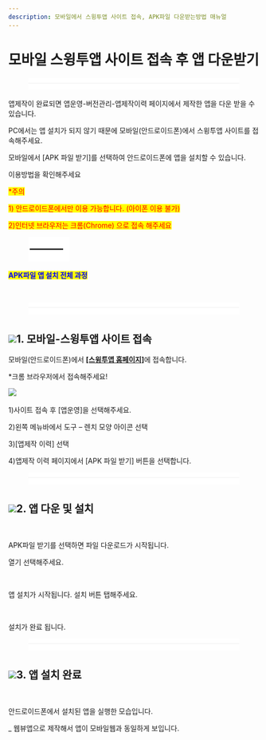```yaml
---
description: 모바일에서 스윙투앱 사이트 접속, APK파일 다운받는방법 매뉴얼
---
```


# 모바일 스윙투앱 사이트 접속 후 앱 다운받기

<figure><img src="../../.gitbook/assets/구분선 (2).PNG" alt=""><figcaption></figcaption></figure>

앱제작이 완료되면 앱운영-버전관리-앱제작이력 페이지에서 제작한 앱을 다운 받을 수 있습니다.

PC에서는 앱 설치가 되지 않기 때문에 모바일(안드로이드폰)에서 스윙투앱 사이트를 접속해주세요.

모바일에서 \[APK 파일 받기]를 선택하여 안드로이드폰에  앱을 설치할 수 있습니다.

이용방법을 확인해주세요&#x20;

<mark style="color:red;">\*주의</mark>&#x20;

<mark style="color:red;">1) 안드로이드폰에서만 이용 가능합니다. (아이폰 이용 불가)</mark>

<mark style="color:red;">2)인터넷 브라우저는 크롬(Chrome) 으로 접속 해주세요</mark>

<div align="left">

<figure><img src="../../.gitbook/assets/캡처33 (1).png" alt=""><figcaption></figcaption></figure>

</div>

<mark style="color:blue;">**APK파일 앱 설치 전체 과정**</mark>

<div align="left">

<img src="https://wp.swing2app.co.kr/wp-content/uploads/2021/04/%EB%85%B9%ED%99%94_2021_04_20_17_36_28_151.gif" alt="">

</div>

<figure><img src="../../.gitbook/assets/구분선 (2).PNG" alt=""><figcaption></figcaption></figure>

## ![](https://wp.swing2app.co.kr/wp-content/uploads/2020/04/%EB%8B%A8%EB%9D%BD1-1.png)**1. 모바일-스윙투앱 사이트 접속**

모바일(안드로이드폰)에서 [**\[스윙투앱 홈페이지\]**](http://www.swing2app.co.kr/)에 접속합니다.

\*크롬 브라우저에서 접속해주세요!

![](https://wp.swing2app.co.kr/wp-content/uploads/2021/04/%EB%AA%A8%EB%B0%94%EC%9D%BC%EC%95%B1%EC%84%A4%EC%B9%98.png)

1\)사이트 접속 후 \[앱운영]을 선택해주세요.

2\)왼쪽 메뉴바에서 도구 – 렌치 모양 아이콘 선택

3\)\[앱제작 이력] 선택

4\)앱제작 이력 페이지에서 \[APK 파일 받기] 버튼을 선택합니다.&#x20;

<figure><img src="../../.gitbook/assets/구분선 (2).PNG" alt=""><figcaption></figcaption></figure>

## ![](https://wp.swing2app.co.kr/wp-content/uploads/2020/04/%EB%8B%A8%EB%9D%BD1-e1611212616323.png)**2. 앱 다운 및 설치**&#x20;

<div align="left">

<img src="https://wp.swing2app.co.kr/wp-content/uploads/2021/04/%EB%AA%A8%EB%B0%94%EC%9D%BC%EC%95%B1%EC%84%A4%EC%B9%982.png" alt="">

</div>

APK파일 받기를 선택하면 파일 다운로드가 시작됩니다.&#x20;

열기 선택해주세요.&#x20;



<div align="left">

<img src="https://wp.swing2app.co.kr/wp-content/uploads/2021/04/%EB%AA%A8%EB%B0%94%EC%9D%BC%EC%95%B1%EC%84%A4%EC%B9%983.png" alt="">

</div>

앱 설치가 시작됩니다. 설치 버튼 탭해주세요.&#x20;



<div align="left">

<img src="https://wp.swing2app.co.kr/wp-content/uploads/2021/04/%EB%AA%A8%EB%B0%94%EC%9D%BC%EC%95%B1%EC%84%A4%EC%B9%984.png" alt="">

</div>

설치가 완료 됩니다.&#x20;

<figure><img src="../../.gitbook/assets/구분선 (2).PNG" alt=""><figcaption></figcaption></figure>

## ![](https://wp.swing2app.co.kr/wp-content/uploads/2020/04/%EB%8B%A8%EB%9D%BD1-e1611212616323.png)**3. 앱 설치 완료**

<div align="left">

<img src="https://wp.swing2app.co.kr/wp-content/uploads/2021/04/%EB%AA%A8%EB%B0%94%EC%9D%BC%EC%95%B1%EC%84%A4%EC%B9%985.png" alt="">

</div>

안드로이드폰에서 설치된 앱을 실행한 모습입니다.

\_ 웹뷰앱으로 제작해서 앱이 모바일웹과 동일하게 보입니다.

